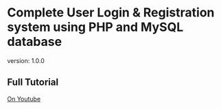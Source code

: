 # Complete User Login & Registration system using PHP and MySQL database

version: 1.0.0



## Full Tutorial

[On Youtube](https://youtu.be/QxZxHUf7c_0)


